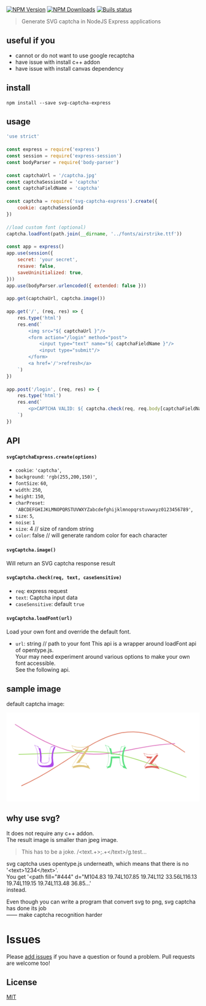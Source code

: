 [![NPM Version](https://img.shields.io/npm/v/svg-captcha-express.svg?style=flat-square)](https://www.npmjs.com/package/svg-captcha-express)
[![NPM Downloads](https://img.shields.io/npm/dm/svg-captcha-express.svg?style=flat-square)](https://www.npmjs.com/package/svg-captcha-express)
[![Buils status](https://travis-ci.org/lazarofl/svg-captcha-express.svg?branch=master)](https://travis-ci.org/lazarofl/svg-captcha-express)

</div>

> Generate SVG captcha in NodeJS Express applications

## useful if you

- cannot or do not want to use google recaptcha
- have issue with install c++ addon
- have issue with install canvas dependency

## install
```
npm install --save svg-captcha-express
```

## usage
```Javascript
'use strict'

const express = require('express')
const session = require('express-session')
const bodyParser = require('body-parser')

const captchaUrl = '/captcha.jpg'
const captchaSessionId = 'captcha'
const captchaFieldName = 'captcha'

const captcha = require('svg-captcha-express').create({ 
    cookie: captchaSessionId
})

//load custom font (optional)   
captcha.loadFont(path.join(__dirname, '../fonts/airstrike.ttf'))

const app = express()
app.use(session({
    secret: 'your secret',
    resave: false,
    saveUninitialized: true,
}))
app.use(bodyParser.urlencoded({ extended: false }))

app.get(captchaUrl, captcha.image())

app.get('/', (req, res) => {
    res.type('html')
    res.end(`
        <img src="${ captchaUrl }"/>
        <form action="/login" method="post">
            <input type="text" name="${ captchaFieldName }"/>
            <input type="submit"/>
        </form>
        <a href='/'>refresh</a>
    `)
})

app.post('/login', (req, res) => {
    res.type('html')
    res.end(`
        <p>CAPTCHA VALID: ${ captcha.check(req, req.body[captchaFieldName]) }</p>
    `)
})
```

## API

#### `svgCaptchaExpress.create(options)`

* `cookie`: `'captcha'`,
* `background`: `'rgb(255,200,150)'`,
* `fontSize`: `60`,
* `width`: `250`,
* `height`: `150`,
* `charPreset`: `'ABCDEFGHIJKLMNOPQRSTUVWXYZabcdefghijklmnopqrstuvwxyz0123456789'`,
* `size`: `5`,
* `noise`: `1`
* `size`: 4 // size of random string  
* `color`: false // will generate random color for each character

#### `svgCaptcha.image()`
Will return an SVG captcha response result

#### `svgCaptcha.check(req, text, caseSensitive)`
* `req`: express request
* `text`: Captcha input data
* `caseSensitive`: default `true`

#### `svgCaptcha.loadFont(url)`
Load your own font and override the default font.
* `url`: string // path to your font
This api is a wrapper around loadFont api of opentype.js.  
Your may need experiment around various options to make your own font accessible.  
See the following api.

## sample image
default captcha image:

![image](media/example.png)

## why use svg?

It does not require any c++ addon.  
The result image is smaller than jpeg image.

> This has to be a joke. /\<text.+\>;.+\<\/text\>/g.test...

svg captcha uses opentype.js underneath, which means that there is no
'&lt;text&gt;1234&lt;/text&gt;'.  
You get
'&lt;path fill="#444" d="M104.83 19.74L107.85 19.74L112 33.56L116.13 19.74L119.15 19.74L113.48 36.85...'  
instead.  
  
Even though you can write a program that convert svg to png, svg captcha has done its job  
—— make captcha recognition harder

# Issues
Please [add issues](https://github.com/lazarofl/svg-captcha-express/issues) if you have a question or found a problem. Pull requests are welcome too!

## License
[MIT](LICENSE.md)
